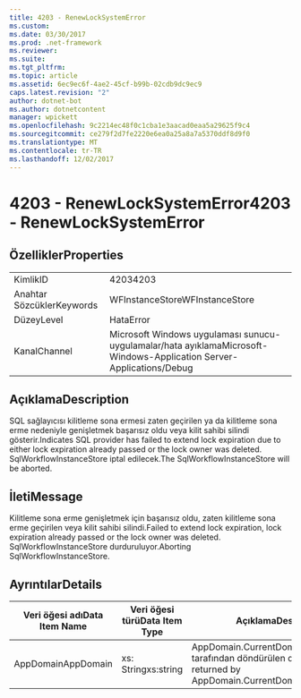 ```yaml
---
title: 4203 - RenewLockSystemError
ms.custom: 
ms.date: 03/30/2017
ms.prod: .net-framework
ms.reviewer: 
ms.suite: 
ms.tgt_pltfrm: 
ms.topic: article
ms.assetid: 6ec9ec6f-4ae2-45cf-b99b-02cdb9dc9ec9
caps.latest.revision: "2"
author: dotnet-bot
ms.author: dotnetcontent
manager: wpickett
ms.openlocfilehash: 9c2214ec48f0c1cba1e3aacad0eaa5a29625f9c4
ms.sourcegitcommit: ce279f2d7fe2220e6ea0a25a8a7a5370ddf8d9f0
ms.translationtype: MT
ms.contentlocale: tr-TR
ms.lasthandoff: 12/02/2017
---
```

# <a name="4203---renewlocksystemerror"></a><span data-ttu-id="0c1d7-102">4203 - RenewLockSystemError</span><span class="sxs-lookup"><span data-stu-id="0c1d7-102">4203 - RenewLockSystemError</span></span>
## <a name="properties"></a><span data-ttu-id="0c1d7-103">Özellikler</span><span class="sxs-lookup"><span data-stu-id="0c1d7-103">Properties</span></span>  
  
|||  
|-|-|  
|<span data-ttu-id="0c1d7-104">Kimlik</span><span class="sxs-lookup"><span data-stu-id="0c1d7-104">ID</span></span>|<span data-ttu-id="0c1d7-105">4203</span><span class="sxs-lookup"><span data-stu-id="0c1d7-105">4203</span></span>|  
|<span data-ttu-id="0c1d7-106">Anahtar Sözcükler</span><span class="sxs-lookup"><span data-stu-id="0c1d7-106">Keywords</span></span>|<span data-ttu-id="0c1d7-107">WFInstanceStore</span><span class="sxs-lookup"><span data-stu-id="0c1d7-107">WFInstanceStore</span></span>|  
|<span data-ttu-id="0c1d7-108">Düzey</span><span class="sxs-lookup"><span data-stu-id="0c1d7-108">Level</span></span>|<span data-ttu-id="0c1d7-109">Hata</span><span class="sxs-lookup"><span data-stu-id="0c1d7-109">Error</span></span>|  
|<span data-ttu-id="0c1d7-110">Kanal</span><span class="sxs-lookup"><span data-stu-id="0c1d7-110">Channel</span></span>|<span data-ttu-id="0c1d7-111">Microsoft Windows uygulaması sunucu-uygulamalar/hata ayıklama</span><span class="sxs-lookup"><span data-stu-id="0c1d7-111">Microsoft-Windows-Application Server-Applications/Debug</span></span>|  
  
## <a name="description"></a><span data-ttu-id="0c1d7-112">Açıklama</span><span class="sxs-lookup"><span data-stu-id="0c1d7-112">Description</span></span>  
 <span data-ttu-id="0c1d7-113">SQL sağlayıcısı kilitleme sona ermesi zaten geçirilen ya da kilitleme sona erme nedeniyle genişletmek başarısız oldu veya kilit sahibi silindi gösterir.</span><span class="sxs-lookup"><span data-stu-id="0c1d7-113">Indicates SQL provider has failed to extend lock expiration due to either lock expiration already passed or the lock owner was deleted.</span></span> <span data-ttu-id="0c1d7-114">SqlWorkflowInstanceStore iptal edilecek.</span><span class="sxs-lookup"><span data-stu-id="0c1d7-114">The SqlWorkflowInstanceStore will be aborted.</span></span>  
  
## <a name="message"></a><span data-ttu-id="0c1d7-115">İleti</span><span class="sxs-lookup"><span data-stu-id="0c1d7-115">Message</span></span>  
 <span data-ttu-id="0c1d7-116">Kilitleme sona erme genişletmek için başarısız oldu, zaten kilitleme sona erme geçirilen veya kilit sahibi silindi.</span><span class="sxs-lookup"><span data-stu-id="0c1d7-116">Failed to extend lock expiration, lock expiration already passed or the lock owner was deleted.</span></span> <span data-ttu-id="0c1d7-117">SqlWorkflowInstanceStore durduruluyor.</span><span class="sxs-lookup"><span data-stu-id="0c1d7-117">Aborting SqlWorkflowInstanceStore.</span></span>  
  
## <a name="details"></a><span data-ttu-id="0c1d7-118">Ayrıntılar</span><span class="sxs-lookup"><span data-stu-id="0c1d7-118">Details</span></span>  
  
|<span data-ttu-id="0c1d7-119">Veri öğesi adı</span><span class="sxs-lookup"><span data-stu-id="0c1d7-119">Data Item Name</span></span>|<span data-ttu-id="0c1d7-120">Veri öğesi türü</span><span class="sxs-lookup"><span data-stu-id="0c1d7-120">Data Item Type</span></span>|<span data-ttu-id="0c1d7-121">Açıklama</span><span class="sxs-lookup"><span data-stu-id="0c1d7-121">Description</span></span>|  
|--------------------|--------------------|-----------------|  
|<span data-ttu-id="0c1d7-122">AppDomain</span><span class="sxs-lookup"><span data-stu-id="0c1d7-122">AppDomain</span></span>|<span data-ttu-id="0c1d7-123">xs: String</span><span class="sxs-lookup"><span data-stu-id="0c1d7-123">xs:string</span></span>|<span data-ttu-id="0c1d7-124">AppDomain.CurrentDomain.FriendlyName tarafından döndürülen dize.</span><span class="sxs-lookup"><span data-stu-id="0c1d7-124">The string returned by AppDomain.CurrentDomain.FriendlyName.</span></span>|
